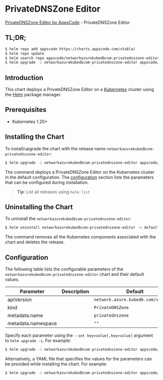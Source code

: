 # PrivateDNSZone Editor

[PrivateDNSZone Editor by AppsCode](https://appscode.com) - PrivateDNSZone Editor

## TL;DR;

```bash
$ helm repo add appscode https://charts.appscode.com/stable/
$ helm repo update
$ helm search repo appscode/networkazurekubedbcom-privatednszone-editor --version=v0.14.0
$ helm upgrade -i networkazurekubedbcom-privatednszone-editor appscode/networkazurekubedbcom-privatednszone-editor -n default --create-namespace --version=v0.14.0
```

## Introduction

This chart deploys a PrivateDNSZone Editor on a [Kubernetes](http://kubernetes.io) cluster using the [Helm](https://helm.sh) package manager.

## Prerequisites

- Kubernetes 1.20+

## Installing the Chart

To install/upgrade the chart with the release name `networkazurekubedbcom-privatednszone-editor`:

```bash
$ helm upgrade -i networkazurekubedbcom-privatednszone-editor appscode/networkazurekubedbcom-privatednszone-editor -n default --create-namespace --version=v0.14.0
```

The command deploys a PrivateDNSZone Editor on the Kubernetes cluster in the default configuration. The [configuration](#configuration) section lists the parameters that can be configured during installation.

> **Tip**: List all releases using `helm list`

## Uninstalling the Chart

To uninstall the `networkazurekubedbcom-privatednszone-editor`:

```bash
$ helm uninstall networkazurekubedbcom-privatednszone-editor -n default
```

The command removes all the Kubernetes components associated with the chart and deletes the release.

## Configuration

The following table lists the configurable parameters of the `networkazurekubedbcom-privatednszone-editor` chart and their default values.

|     Parameter      | Description |                    Default                     |
|--------------------|-------------|------------------------------------------------|
| apiVersion         |             | <code>network.azure.kubedb.com/v1alpha1</code> |
| kind               |             | <code>PrivateDNSZone</code>                    |
| metadata.name      |             | <code>privatednszone</code>                    |
| metadata.namespace |             | <code>""</code>                                |


Specify each parameter using the `--set key=value[,key=value]` argument to `helm upgrade -i`. For example:

```bash
$ helm upgrade -i networkazurekubedbcom-privatednszone-editor appscode/networkazurekubedbcom-privatednszone-editor -n default --create-namespace --version=v0.14.0 --set apiVersion=network.azure.kubedb.com/v1alpha1
```

Alternatively, a YAML file that specifies the values for the parameters can be provided while
installing the chart. For example:

```bash
$ helm upgrade -i networkazurekubedbcom-privatednszone-editor appscode/networkazurekubedbcom-privatednszone-editor -n default --create-namespace --version=v0.14.0 --values values.yaml
```
